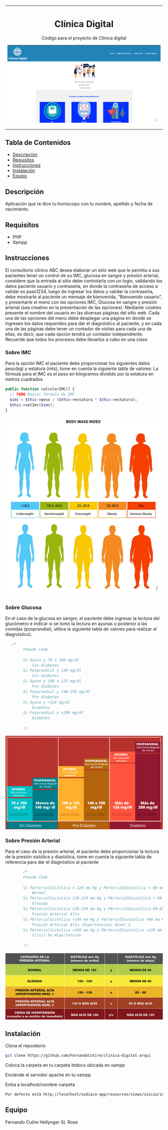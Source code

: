 <table align="center"><tr><td colspan="4" align="center" width="9999">

# Clínica Digital

Código para el proyecto de Clínica digital

<p align="center">
  <img src="resources/imgs/clinica-app.png" alt="Tu Clínica">
</p>

</td></tr></table>

## Tabla de Contenidos

- [Descripción](#descripción)
- [Requisitos](#requirements)
- [Instrucciones](#instrucciones)
- [Instalación](#installation)
- [Equipo](#equipo)

## Descripción

Aplicación que te dice tu horóscopo con tu nombre, apellido y fecha de nacimiento.

## Requisitos

* PHP
* Xampp

## Instrucciones

El consultorio clínico ABC desea elaborar un sitio web que le permita a sus pacientes tener un control de su IMC,
glucosa en sangre y presión arterial, considere que la entrada al sitio debe controlarla con un login, validando los
datos paciente usuario y contraseña, en donde la contraseña de acceso a validar es pass1234, luego de ingresar los datos
y validar la contraseña, debe mostrarle al paciente un mensaje de bienvenida, “Bienvenido usuario”, y presentarle el
menú con las opciones IMC, Glucosa en sangre y presión arterial (sea creativo en la presentación de las opciones).
Mediante cookies presente el nombre del usuario en las diversas páginas del sitio web. Cada una de las opciones del menú
debe desplegar una página en donde se ingresen los datos requeridos para dar el diagnóstico al paciente, y en cada una
de las páginas debe tener un contador de visitas para cada una de ellas, es decir, que cada opción tendrá un contador
independiente. Recuerde que todos los procesos debe llevarlos a cabo en una clase.

### Sobre IMC

Para la opción IMC el paciente debe proporcionar los siguientes datos peso(kg) y estatura (mts), tome en cuenta la
siguiente tabla de valores:
La fórmula para el IMC es el peso en kilogramos dividido por la estatura en metros cuadrados

```php
public function calcularIMC() {
  // TODO Buscar fórmula de IMC
  $imc = $this->peso / ($this->estatura * $this->estatura);
  $this->setImc($imc);
}
```

<p align="center">
  <img src="resources/imgs/imc.png" alt="imc">
</p>

### Sobre Glucosa

En el caso de la glucosa en sangre, el paciente debe ingresar la lectura del glucómetro e indicar si se tomó la lectura
en ayunas o posterior a las comidas (posprandial), utilice la siguiente tabla de valores para realizar el diagnóstico).

```php
   /*
        Pseudo Code

        Si Ayuna y 70 a 100 mg/dl
            Sin diabetes
        Si Posprandial y 140 mg/dl
            Sin diabetes
        Si Ayuna y 100 a 125 mg/dl
            Pre diabetes
        Si Posprandial y 140-199 mg/dl
            Pre diabetes
        Si Ayuna y >126 mg/dl
            Diabetes
        Si Posprandial y >200 mg/dl
            Diabetes

        */
```

<p align="center">
  <img src="resources/imgs/glucosaSangre.png" alt="glucosa en la sangre">
</p>

### Sobre Presión Arterial

Para el caso de la presión arterial, el paciente debe proporcionar la lectura de la presión sistólica y diastólica, tome
en cuenta la siguiente tabla de referencia para dar el diagnóstico al paciente

```php
        /*
        Pseudo Code

        Si PArterialSistolica < 120 mm Hg y PArterialDiastolica < 80 mm Hg
            Normal
        Si PArterialSistolica 120-129 mm Hg y PArterialDiastolica < 80 mm Hg
            Elevada
        Si PArterialSistolica 130-139 mm Hg y PArterialDiastolica 80-89 mm Hg
            Presión Arterial Alta
        Si PArterialSistolica >140 mm Hg y PArterialDiastolica >90 mm Hg
            Presión Arterial Alta (Hipertension) Nivel 2
        Si PArterialSistolica >180 mm Hg y PArterialDiastolica >120 mm Hg
            Crisis De Hipertensión

        */
```

<p align="center">
  <img src="resources/imgs/presionArterial.png" alt="presión arterial">
</p>

## Instalación

Clona el repositorio

```bash
git clone https://github.com/FernandoCutire/clinica-digital-arqui
```

Coloca la carpeta en tu carpeta htdocs ubicada en xampp

Enciende el servidor apache en tu xampp

Entra a localhost/nombre-carpeta

```bash
Por defecto está http://localhost/zodiaco-app/resources/views/inicio/inicio.php
```

## Equipo

Fernando Cutire Hellynger St. Rose